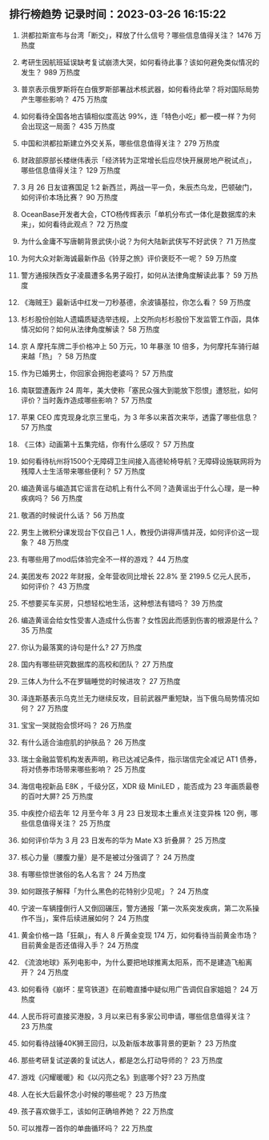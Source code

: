 
## 排行榜趋势 记录时间：2023-03-26 16:15:22
  
  1. 洪都拉斯宣布与台湾「断交」，释放了什么信号？哪些信息值得关注？ 1476 万热度
    
  2. 考研生因航班延误缺考复试崩溃大哭，如何看待此事？该如何避免类似情况的发生？ 989 万热度
    
  3. 普京表示俄罗斯将在白俄罗斯部署战术核武器，如何看待此举？将对国际局势产生哪些影响？ 475 万热度
    
  4. 如何看待全国各地古镇相似度高达 99%，连「特色小吃」都一模一样？为何会出现这一局面？ 435 万热度
    
  5. 中国和洪都拉斯建立外交关系，哪些信息值得关注？ 279 万热度
    
  6. 财政部原部长楼继伟表示「经济转为正常增长后应尽快开展房地产税试点」，哪些信息值得关注？ 129 万热度
    
  7. 3 月 26 日友谊赛国足 1:2 新西兰，两战一平一负，朱辰杰乌龙，巴顿破门，如何评价本场比赛？ 90 万热度
    
  8. OceanBase开发者大会，CTO杨传辉表示「单机分布式一体化是数据库的未来」，如何看待此观点？ 72 万热度
    
  9. 为什么金庸不写唐朝背景武侠小说？为何大陆新武侠写不好武侠？ 71 万热度
    
  10. 为何大众对新海诚最新作品《铃芽之旅》评价褒贬不一呢？ 59 万热度
    
  11. 警方通报陕西女子凌晨遭多名男子殴打，如何从法律角度解读此事？ 59 万热度
    
  12. 《海贼王》最新话中红发一刀秒基德，余波镇基拉，你怎么看？ 59 万热度
    
  13. 杉杉股份创始人遗孀质疑选举违规，上交所向杉杉股份下发监管工作函，具体情况如何？如何从法律角度解读？ 58 万热度
    
  14. 京 A 摩托车牌二手价格冲上 50 万元，10 年暴涨 10 倍多，为何摩托车骑行越来越「热」？ 58 万热度
    
  15. 作为已婚男士，你回家会拥抱老婆吗？ 57 万热度
    
  16. 南联盟遭轰炸 24 周年，美大使称「塞民众强大到能放下怨恨」遭怒批，如何评价？当时轰炸造成哪些影响？ 57 万热度
    
  17. 苹果 CEO 库克现身北京三里屯，为 3 年多以来首次来华，透露了哪些信息？ 57 万热度
    
  18. 《三体》动画第十五集完结，你有什么感叹？ 57 万热度
    
  19. 如何看待杭州将1500个无障碍卫生间接入高德轮椅导航？无障碍设施联网将为残障人士生活带来哪些便利？ 57 万热度
    
  20. 编造黄谣与编造其它谣言在动机上有什么不同？造黄谣出于什么心理，是一种疾病吗？ 56 万热度
    
  21. 敬酒的时候说什么话？ 56 万热度
    
  22. 男生上微积分课发现台下仅自己 1 人，教授仍讲得声情并茂，如何评价这一现象？ 48 万热度
    
  23. 有哪些用了mod后体验完全不一样的游戏？ 44 万热度
    
  24. 美团发布 2022 年财报，全年营收同比增长 22.8% 至 2199.5 亿元人民币，如何评价？ 43 万热度
    
  25. 不想要买车买房，只想轻松地生活，这种想法有错吗？ 39 万热度
    
  26. 编造黄谣会给女性受害人造成什么伤害？女性因此而感到伤害的根源是什么？ 35 万热度
    
  27. 你认为最落寞的诗句是什么? 27 万热度
    
  28. 国内有哪些研究数据库的高校和团队？ 27 万热度
    
  29. 三体人为什么不在罗辑睡觉的时候进攻？ 27 万热度
    
  30. 泽连斯基表示乌克兰无力继续反攻，目前武器严重短缺，当下俄乌局势情况如何？ 27 万热度
    
  31. 宝宝一哭就抱会惯坏吗？ 26 万热度
    
  32. 有什么适合油痘肌的护肤品？ 26 万热度
    
  33. 瑞士金融监管机构发表声明，称已达减记条件，指示瑞信完全减记 AT1 债券，将对债券市场带来哪些影响？ 25 万热度
    
  34. 海信电视新品 E8K ，千级分区，XDR 级 MiniLED ，能否成为 23 年画质最卷的百吋大屏? 25 万热度
    
  35. 中疾控介绍去年 12 月至今年 3 月 23 日发现本土重点关注变异株 120 例，哪些信息值得关注？ 25 万热度
    
  36. 如何评价华为 3 月 23 日发布的华为 Mate X3 折叠屏？ 25 万热度
    
  37. 核心力量（腰腹力量）是不是被过分强调了？ 24 万热度
    
  38. 有哪些惊世骇俗的名人名言？ 24 万热度
    
  39. 如何跟孩子解释「为什么黑色的花特别少见呢」？ 24 万热度
    
  40. 宁波一车辆撞倒行人又倒回碾压，警方通报「第一次系突发疾病，第二次系操作不当」，案件后续进展如何？ 24 万热度
    
  41. 黄金价格一路「狂飙」，有人 8 斤黄金变现 174 万，如何看待当前黄金市场？目前黄金是否还值得入手？ 24 万热度
    
  42. 《流浪地球》系列电影中，为什么要把地球推离太阳系，而不是建造飞船离开？ 24 万热度
    
  43. 如何看待《崩坏：星穹铁道》在前瞻直播中疑似用广告调侃自家姐姐？ 24 万热度
    
  44. 人民币将可直接买港股，3 月以来已有多家公司申请，哪些信息值得关注？ 23 万热度
    
  45. 如何看待战锤40K狮王回归，以及新版本故事背景的更新？ 23 万热度
    
  46. 那些考研复试逆袭的复试达人，都是怎么打动导师的？ 23 万热度
    
  47. 游戏《闪耀暖暖》和《以闪亮之名》到底哪个好? 23 万热度
    
  48. 人在长大后最怀念小时候的哪些呢？ 23 万热度
    
  49. 孩子喜欢做手工，该如何正确培养她？ 22 万热度
    
  50. 可以推荐一首你的单曲循环吗？ 22 万热度
    